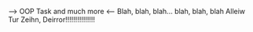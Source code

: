 --> OOP Task and much more <-- Blah, blah, blah... blah, blah, blah
Alleiw Tur Zeihn, Deirror!!!!!!!!!!!!!!!
